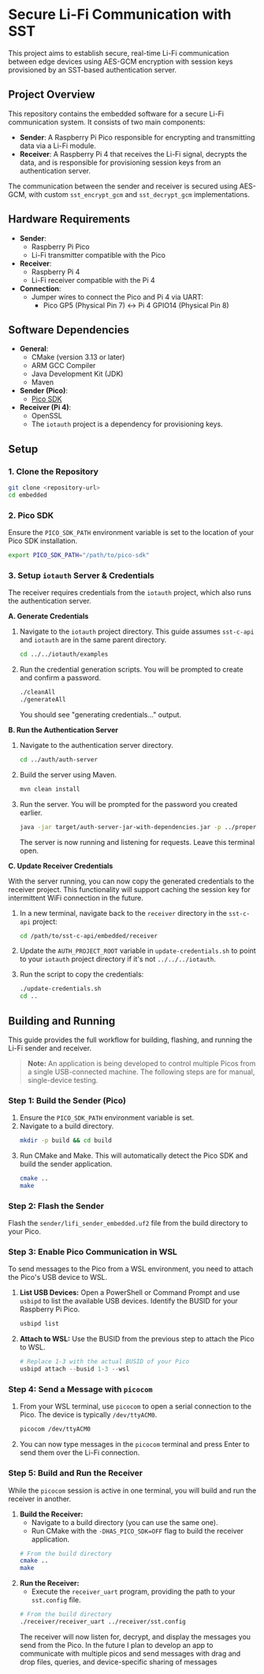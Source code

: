 # Secure Li-Fi Communication with SST

This project aims to establish secure, real-time Li-Fi communication between edge devices using AES-GCM encryption with session keys provisioned by an SST-based authentication server.

## Project Overview

This repository contains the embedded software for a secure Li-Fi communication system. It consists of two main components:

*   **Sender**: A Raspberry Pi Pico responsible for encrypting and transmitting data via a Li-Fi module.
*   **Receiver**: A Raspberry Pi 4 that receives the Li-Fi signal, decrypts the data, and is responsible for provisioning session keys from an authentication server.

The communication between the sender and receiver is secured using AES-GCM, with custom `sst_encrypt_gcm` and `sst_decrypt_gcm` implementations.

## Hardware Requirements

*   **Sender**:
    *   Raspberry Pi Pico
    *   Li-Fi transmitter compatible with the Pico
*   **Receiver**:
    *   Raspberry Pi 4
    *   Li-Fi receiver compatible with the Pi 4
*   **Connection**:
    *   Jumper wires to connect the Pico and Pi 4 via UART:
        *   Pico GP5 (Physical Pin 7) <-> Pi 4 GPIO14 (Physical Pin 8)

## Software Dependencies

*   **General**:
    *   CMake (version 3.13 or later)
    *   ARM GCC Compiler
    *   Java Development Kit (JDK)
    *   Maven
*   **Sender (Pico)**:
    *   [Pico SDK](https://github.com/raspberrypi/pico-sdk)
*   **Receiver (Pi 4)**:
    *   OpenSSL
    *   The `iotauth` project is a dependency for provisioning keys.

## Setup

### 1. Clone the Repository

```bash
git clone <repository-url>
cd embedded
```

### 2. Pico SDK

Ensure the `PICO_SDK_PATH` environment variable is set to the location of your Pico SDK installation.

```bash
export PICO_SDK_PATH="/path/to/pico-sdk"
```

### 3. Setup `iotauth` Server & Credentials

The receiver requires credentials from the `iotauth` project, which also runs the authentication server.

**A. Generate Credentials**

1.  Navigate to the `iotauth` project directory. This guide assumes `sst-c-api` and `iotauth` are in the same parent directory.

    ```bash
    cd ../../iotauth/examples
    ```
2.  Run the credential generation scripts. You will be prompted to create and confirm a password.

    ```bash
    ./cleanAll
    ./generateAll
    ```
    You should see "generating credentials..." output.

**B. Run the Authentication Server**

1.  Navigate to the authentication server directory.

    ```bash
    cd ../auth/auth-server
    ```
2.  Build the server using Maven.

    ```bash
    mvn clean install
    ```
3.  Run the server. You will be prompted for the password you created earlier.

    ```bash
    java -jar target/auth-server-jar-with-dependencies.jar -p ../properties/exampleAuth101.properties
    ```
    The server is now running and listening for requests. Leave this terminal open.

**C. Update Receiver Credentials**

With the server running, you can now copy the generated credentials to the receiver project. This functionality will support caching the session key for intermittent WiFi connection in the future.

1.  In a new terminal, navigate back to the `receiver` directory in the `sst-c-api` project:

    ```bash
    cd /path/to/sst-c-api/embedded/receiver
    ```
2.  Update the `AUTH_PROJECT_ROOT` variable in `update-credentials.sh` to point to your `iotauth` project directory if it's not `../../../iotauth`.
3.  Run the script to copy the credentials:

    ```bash
    ./update-credentials.sh
    cd ..
    ```

## Building and Running

This guide provides the full workflow for building, flashing, and running the Li-Fi sender and receiver.

> **Note:** An application is being developed to control multiple Picos from a single USB-connected machine. The following steps are for manual, single-device testing.

### Step 1: Build the Sender (Pico)

1.  Ensure the `PICO_SDK_PATH` environment variable is set.
2.  Navigate to a build directory.
    ```bash
    mkdir -p build && cd build
    ```
3.  Run CMake and Make. This will automatically detect the Pico SDK and build the sender application.
    ```bash
    cmake ..
    make
    ```

### Step 2: Flash the Sender

Flash the `sender/lifi_sender_embedded.uf2` file from the build directory to your Pico.

### Step 3: Enable Pico Communication in WSL

To send messages to the Pico from a WSL environment, you need to attach the Pico's USB device to WSL.

1.  **List USB Devices:** Open a PowerShell or Command Prompt and use `usbipd` to list the available USB devices. Identify the BUSID for your Raspberry Pi Pico.
    ```powershell
    usbipd list
    ```
2.  **Attach to WSL:** Use the BUSID from the previous step to attach the Pico to WSL.
    ```powershell
    # Replace 1-3 with the actual BUSID of your Pico
    usbipd attach --busid 1-3 --wsl
    ```

### Step 4: Send a Message with `picocom`

1.  From your WSL terminal, use `picocom` to open a serial connection to the Pico. The device is typically `/dev/ttyACM0`.
    ```bash
    picocom /dev/ttyACM0
    ```
2.  You can now type messages in the `picocom` terminal and press Enter to send them over the Li-Fi connection.

### Step 5: Build and Run the Receiver

While the `picocom` session is active in one terminal, you will build and run the receiver in another.

1.  **Build the Receiver:**
    -   Navigate to a build directory (you can use the same one).
    -   Run CMake with the `-DHAS_PICO_SDK=OFF` flag to build the receiver application.
    ```bash
    # From the build directory
    cmake ..
    make
    ```
2.  **Run the Receiver:**
    -   Execute the `receiver_uart` program, providing the path to your `sst.config` file.
    ```bash
    # From the build directory
    ./receiver/receiver_uart ../receiver/sst.config
    ```
    The receiver will now listen for, decrypt, and display the messages you send from the Pico.
    In the future I plan to develop an app to communicate with multiple picos and send messages with drag and drop files, queries, and device-specific sharing of messages
